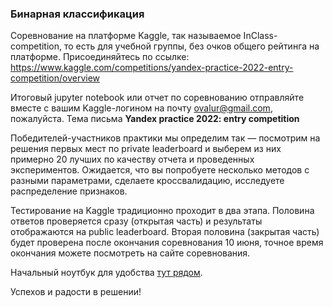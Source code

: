 ### Бинарная классификация

  Соревнование на платформе Kaggle, так называемое InClass-competition, то есть для учебной группы, без очков общего рейтинга на платформе. Присоединяйтесь по ссылке:
  https://www.kaggle.com/competitions/yandex-practice-2022-entry-competition/overview

  Итоговый jupyter notebook или отчет по соревнованию отправляйте вместе с вашим Kaggle-логином на почту ovalur@gmail.com, пожалуйста. Тема письма **Yandex practice 2022: entry competition**

  Победителей-участников практики мы определим так — посмотрим на решения первых мест по private leaderboard и выберем из них примерно 20 лучших по качеству отчета и проведенных экспериментов.  Ожидается, что вы попробуете несколько методов с разными параметрами, сделаете кроссвалидацию, исследуете распределение признаков.

  Тестирование на Kaggle традиционно проходит в два этапа. Половина ответов проверяется сразу (открытая часть) и результаты отображаются на public leaderboard. Вторая половина (закрытая часть) будет проверена после окончания соревнования 10 июня, точное время окончания можете посмотреть на сайте соревнования.

  Начальный ноутбук для удобства [тут рядом](./baseline.ipynb).

  Успехов и радости в решении!
